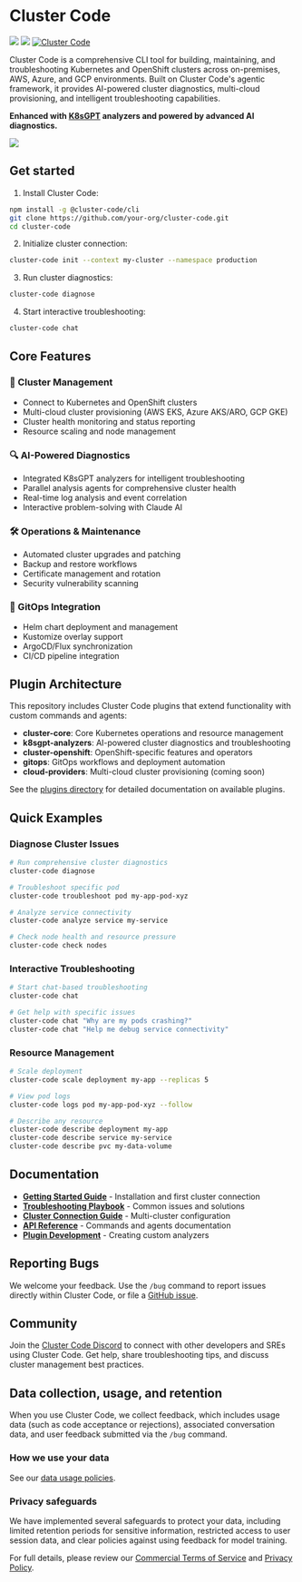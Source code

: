 # Cluster Code

![](https://img.shields.io/badge/Kubernetes-1.28%2B-blue?style=flat-square) ![](https://img.shields.io/badge/OpenShift-4.15%2B-red?style=flat-square) [![Cluster Code]](https://github.com/your-org/cluster-code)

[Cluster Code]: https://img.shields.io/badge/Cluster%20Code-v1.0.0-brightgreen.svg?style=flat-square

Cluster Code is a comprehensive CLI tool for building, maintaining, and troubleshooting Kubernetes and OpenShift clusters across on-premises, AWS, Azure, and GCP environments. Built on Cluster Code's agentic framework, it provides AI-powered cluster diagnostics, multi-cloud provisioning, and intelligent troubleshooting capabilities.

**Enhanced with [K8sGPT](https://k8sgpt.ai/) analyzers and powered by advanced AI diagnostics.**

<img src="./demo.gif" />

## Get started

1. Install Cluster Code:

```sh
npm install -g @cluster-code/cli
git clone https://github.com/your-org/cluster-code.git
cd cluster-code
```

2. Initialize cluster connection:

```sh
cluster-code init --context my-cluster --namespace production
```

3. Run cluster diagnostics:

```sh
cluster-code diagnose
```

4. Start interactive troubleshooting:

```sh
cluster-code chat
```

## Core Features

### 🚀 Cluster Management
- Connect to Kubernetes and OpenShift clusters
- Multi-cloud cluster provisioning (AWS EKS, Azure AKS/ARO, GCP GKE)
- Cluster health monitoring and status reporting
- Resource scaling and node management

### 🔍 AI-Powered Diagnostics
- Integrated K8sGPT analyzers for intelligent troubleshooting
- Parallel analysis agents for comprehensive cluster health
- Real-time log analysis and event correlation
- Interactive problem-solving with Claude AI

### 🛠️ Operations & Maintenance
- Automated cluster upgrades and patching
- Backup and restore workflows
- Certificate management and rotation
- Security vulnerability scanning

### 📁 GitOps Integration
- Helm chart deployment and management
- Kustomize overlay support
- ArgoCD/Flux synchronization
- CI/CD pipeline integration

## Plugin Architecture

This repository includes Cluster Code plugins that extend functionality with custom commands and agents:

- **cluster-core**: Core Kubernetes operations and resource management
- **k8sgpt-analyzers**: AI-powered cluster diagnostics and troubleshooting
- **cluster-openshift**: OpenShift-specific features and operators
- **gitops**: GitOps workflows and deployment automation
- **cloud-providers**: Multi-cloud cluster provisioning (coming soon)

See the [plugins directory](./plugins/README.md) for detailed documentation on available plugins.

## Quick Examples

### Diagnose Cluster Issues
```bash
# Run comprehensive cluster diagnostics
cluster-code diagnose

# Troubleshoot specific pod
cluster-code troubleshoot pod my-app-pod-xyz

# Analyze service connectivity
cluster-code analyze service my-service

# Check node health and resource pressure
cluster-code check nodes
```

### Interactive Troubleshooting
```bash
# Start chat-based troubleshooting
cluster-code chat

# Get help with specific issues
cluster-code chat "Why are my pods crashing?"
cluster-code chat "Help me debug service connectivity"
```

### Resource Management
```bash
# Scale deployment
cluster-code scale deployment my-app --replicas 5

# View pod logs
cluster-code logs pod my-app-pod-xyz --follow

# Describe any resource
cluster-code describe deployment my-app
cluster-code describe service my-service
cluster-code describe pvc my-data-volume
```

## Documentation

- **[Getting Started Guide](docs/getting-started.md)** - Installation and first cluster connection
- **[Troubleshooting Playbook](docs/troubleshooting-playbook.md)** - Common issues and solutions
- **[Cluster Connection Guide](docs/cluster-connection.md)** - Multi-cluster configuration
- **[API Reference](docs/api-reference.md)** - Commands and agents documentation
- **[Plugin Development](docs/plugin-development.md)** - Creating custom analyzers

## Reporting Bugs

We welcome your feedback. Use the `/bug` command to report issues directly within Cluster Code, or file a [GitHub issue](https://github.com/your-org/cluster-code/issues).

## Community

Join the [Cluster Code Discord](https://discord.gg/cluster-code) to connect with other developers and SREs using Cluster Code. Get help, share troubleshooting tips, and discuss cluster management best practices.

## Data collection, usage, and retention

When you use Cluster Code, we collect feedback, which includes usage data (such as code acceptance or rejections), associated conversation data, and user feedback submitted via the `/bug` command.

### How we use your data

See our [data usage policies](https://docs.cluster-code.io/data-usage).

### Privacy safeguards

We have implemented several safeguards to protect your data, including limited retention periods for sensitive information, restricted access to user session data, and clear policies against using feedback for model training.

For full details, please review our [Commercial Terms of Service](https://www.anthropic.com/legal/commercial-terms) and [Privacy Policy](https://www.anthropic.com/legal/privacy).

